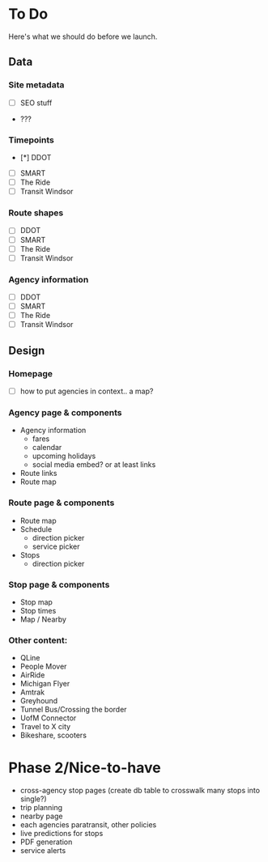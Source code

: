 # To Do

Here's what we should do before we launch.

## Data

### Site metadata

- [ ] SEO stuff
- ???

### Timepoints

- [*] DDOT
- [ ] SMART
- [ ] The Ride
- [ ] Transit Windsor

### Route shapes

- [ ] DDOT
- [ ] SMART
- [ ] The Ride
- [ ] Transit Windsor

### Agency information

- [ ] DDOT
- [ ] SMART
- [ ] The Ride
- [ ] Transit Windsor

## Design

### Homepage

- [ ] how to put agencies in context.. a map?

### Agency page & components

- Agency information
  - fares
  - calendar
  - upcoming holidays
  - social media embed? or at least links
- Route links
- Route map

### Route page & components

- Route map
- Schedule
  - direction picker
  - service picker
- Stops
  - direction picker

### Stop page & components

- Stop map
- Stop times
- Map / Nearby

### Other content:

- QLine
- People Mover
- AirRide
- Michigan Flyer
- Amtrak
- Greyhound
- Tunnel Bus/Crossing the border
- UofM Connector
- Travel to X city
- Bikeshare, scooters

# Phase 2/Nice-to-have

- cross-agency stop pages (create db table to crosswalk many stops into single?)
- trip planning
- nearby page
- each agencies paratransit, other policies
- live predictions for stops
- PDF generation
- service alerts